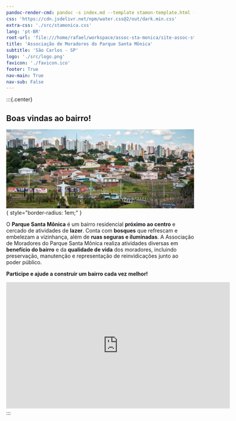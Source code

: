 ```yaml
---
pandoc-render-cmd: pandoc -s index.md --template stamon-template.html -o index.html
css: 'https://cdn.jsdelivr.net/npm/water.css@2/out/dark.min.css'
extra-css: './src/stamonica.css'
lang: 'pt-BR'
root-url: 'file:///home/rafael/workspace/assoc-sta-monica/site-assoc-stamon/'
title: 'Associação de Moradores do Parque Santa Mônica'
subtitle: 'São Carlos - SP'
logo: './src/logo.png'
favicon: './favicon.ico'
footer: True
nav-main: True
nav-sub: False
---
```


:::{.center}
## **Boas vindas ao bairro!**

![](temp-images/panoramica-dia.jpg "Vista panorâmica do bairro"){ style="border-radius: 1em;" }

O **Parque Santa Mônica** é um bairro residencial **próximo ao centro** e cercado de atividades de **lazer**.
Conta com **bosques** que refrescam e embelezam a vizinhança, além de **ruas seguras e iluminadas**.
A Associação de Moradores do Parque Santa Mônica realiza atividades diversas em **benefício do bairro** e da **qualidade de vida** dos moradores, incluindo preservação, manutenção e representação de reinvidicações junto ao poder público.

**Participe e ajude a construir um bairro cada vez melhor!**

<iframe class="ifr_inner" allowfullscreen="1" allow="accelerometer; autoplay; clipboard-write; encrypted-media; gyroscope; picture-in-picture" title="YouTube video player" src="https://www.youtube.com/embed/U8dUB9kjbiE?iv_load_policy=3&amp;playlist=U8dUB9kjbiE&amp;enablejsapi=1&amp;disablekb=1&amp;autoplay=0&amp;controls=1&amp;showinfo=0&amp;rel=0&amp;loop=1&amp;origin=https%3A%2F%2Fwww.parquesantamartasc.com.br&amp;widgetid=1" id="widget2" style="height: 338.983px;" width="600" height="338.98305084746" frameborder="0"></iframe>
:::





